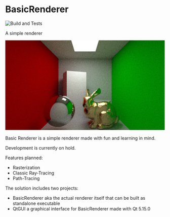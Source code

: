 # BasicRenderer

![Build and Tests](https://github.com/giuliom/BasicRenderer/actions/workflows/CI.yml/badge.svg?branch=main)

A simple renderer

![Screenshot](basicrenderer.JPG?raw=true "Screenshot")

Basic Renderer is a simple renderer made with fun and learning in mind.

Development is currently on hold.

Features planned:
* Rasterization
* Classic Ray-Tracing
* Path-Tracing

The solution includes two projects:
- BasicRenderer aka the actual renderer itself that can be built as standalone executable
- QtGUI a graphical interface for BasicRenderer made with Qt 5.15.0
